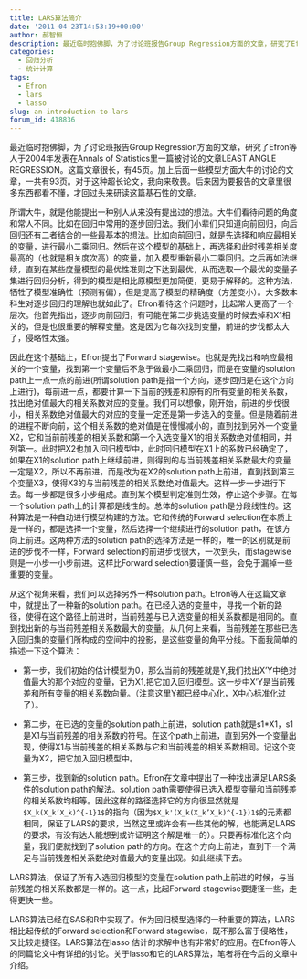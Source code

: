 ```yaml
---
title: LARS算法简介
date: '2011-04-23T14:53:19+00:00'
author: 郝智恒
description: 最近临时抱佛脚，为了讨论班报告Group Regression方面的文章，研究了Efron等人于2004年发表在Annals of Statistics里一篇被讨论的文章LEAST ANGLE REGRESSION。这篇文章很长，有45页。加上后面一些模型方面大牛的讨论的文章，一共有93页。对于这种超长论文，我向来敬畏。后来因为要报告的文章里很多东西都看不懂，才回过头来研读这篇基石性的文章。
categories:
  - 回归分析
  - 统计计算
tags:
  - Efron
  - lars
  - lasso
slug: an-introduction-to-lars
forum_id: 418836
---
```


最近临时抱佛脚，为了讨论班报告Group Regression方面的文章，研究了Efron等人于2004年发表在Annals of Statistics里一篇被讨论的文章LEAST ANGLE REGRESSION。这篇文章很长，有45页。加上后面一些模型方面大牛的讨论的文章，一共有93页。对于这种超长论文，我向来敬畏。后来因为要报告的文章里很多东西都看不懂，才回过头来研读这篇基石性的文章。

所谓大牛，就是他能提出一种别人从来没有提出过的想法。大牛们看待问题的角度和常人不同。比如在回归中常用的逐步回归法。我们小辈们只知道向前回归，向后回归还有二者结合的一些最基本的想法。比如向前回归，就是先选择和响应最相关的变量，进行最小二乘回归。然后在这个模型的基础上，再选择和此时残差相关度最高的（也就是相关度次高）的变量，加入模型重新最小二乘回归。之后再如法继续，直到在某些度量模型的最优性准则之下达到最优，从而选取一个最优的变量子集进行回归分析，得到的模型是相比原模型更加简便，更易于解释的。这种方法，牺牲了模型准确性（预测有偏），但是提高了模型的精确度（方差变小）。大多数本科生对逐步回归的理解也就如此了。Efron看待这个问题时，比起常人更高了一个层次。他首先指出，逐步向前回归，有可能在第二步挑选变量的时候去掉和X1相关的，但是也很重要的解释变量。这是因为它每次找到变量，前进的步伐都太大了，侵略性太强。

<!--more-->

因此在这个基础上，Efron提出了Forward stagewise。也就是先找出和响应最相关的一个变量，找到第一个变量后不急于做最小二乘回归，而是在变量的solution path上一点一点的前进(所谓solution path是指一个方向，逐步回归是在这个方向上进行)，每前进一点，都要计算一下当前的残差和原有的所有变量的相关系数，找出绝对值最大的相关系数对应的变量。我们可以想像，刚开始，前进的步伐很小，相关系数绝对值最大的对应的变量一定还是第一步选入的变量。但是随着前进的进程不断向前，这个相关系数的绝对值是在慢慢减小的，直到找到另外一个变量X2，它和当前前残差的相关系数和第一个入选变量X1的相关系数绝对值相同，并列第一。此时把X2也加入回归模型中，此时回归模型在X1上的系数已经确定了，如果在X1的solution path上继续前进，则得到的与当前残差相关系数最大的变量一定是X2，所以不再前进，而是改为在X2的solution path上前进，直到找到第三个变量X3，使得X3的与当前残差的相关系数绝对值最大。这样一步一步进行下去。每一步都是很多小步组成。直到某个模型判定准则生效，停止这个步骤。在每一个solution path上的计算都是线性的。总体的solution path是分段线性的。这种算法是一种自动进行模型构建的方法。它和传统的Forward selection在本质上是一样的，都是选择一个变量，然后选择一个继续进行的solution path，在该方向上前进。这两种方法的solution path的选择方法是一样的，唯一的区别就是前进的步伐不一样，Forward selection的前进步伐很大，一次到头，而stagewise则是一小步一小步前进。这样比Forward selection要谨慎一些，会免于漏掉一些重要的变量。

从这个视角来看，我们可以选择另外一种solution path。Efron等人在这篇文章中，就提出了一种新的solution path。在已经入选的变量中，寻找一个新的路径，使得在这个路径上前进时，当前残差与已入选变量的相关系数都是相同的。直到找出新的与当前残差相关系数最大的变量。从几何上来看，当前残差在那些已选入回归集的变量们所构成的空间中的投影，是这些变量的角平分线。下面我简单的描述一下这个算法：

* 第一步，我们初始的估计模型为0，那么当前的残差就是Y,我们找出X’Y中绝对值最大的那个对应的变量，记为X1,把它加入回归模型。这一步中X’Y是当前残差和所有变量的相关系数向量。（注意这里Y都已经中心化，X中心标准化过了）。

* 第二步，在已选的变量的solution path上前进，solution path就是s1*X1，s1是X1与当前残差的相关系数的符号。在这个path上前进，直到另外一个变量出现，使得X1与当前残差的相关系数与它和当前残差的相关系数相同。记这个变量为X2，把它加入回归模型中。

* 第三步，找到新的solution path。Efron在文章中提出了一种找出满足LARS条件的solution path的解法。solution path需要使得已选入模型变量和当前残差的相关系数均相等。因此这样的路径选择它的方向很显然就是`$X_k(X_k’X_k)^{-1}1$`的指向（因为`$X_k'(X_k(X_k’X_k)^{-1})1$`的元素都相同，保证了LARS的要求，当然这里或许会有一些其他的解，也能满足LARS的要求，有没有达人能想到或许证明这个解是唯一的）。只要再标准化这个向量，我们便就找到了solution path的方向。在这个方向上前进，直到下一个满足与当前残差相关系数绝对值最大的变量出现。如此继续下去。

LARS算法，保证了所有入选回归模型的变量在solution path上前进的时候，与当前残差的相关系数都是一样的。这一点，比起Forward stagewise要捷径一些，走得更快一些。

LARS算法已经在SAS和R中实现了。作为回归模型选择的一种重要的算法，LARS相比起传统的Forward selection和Forward stagewise，既不那么富于侵略性，又比较走捷径。LARS算法在lasso 估计的求解中也有非常好的应用。在Efron等人的同篇论文中有详细的讨论。关于lasso和它的LARS算法，笔者将在今后的文章中介绍。

